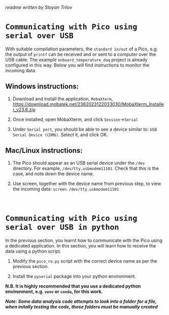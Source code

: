_readme written by Stoyan Trilov_
# `Communicating with Pico using serial over USB`

With suitable compilation parameters, the `standard in/out` of a Pico, e.g. the output of `printf` can be received and or sent to a computer over the USB cable. The example `onboard_temperature_daq` project is already configured in this way. Below you will find instructions to monitor the incoming data.

## Windows instructions:

1. Download and install the application, `MobaXterm`, https://download.mobatek.net/2362023122033030/MobaXterm_Installer_v23.6.zip 

2. Once installed, open MobaXterm, and click `Session`->`Serial`

3. Under `Serial port`, you should be able to see a device similar to: `USB Serial Device (COM6)`. Select it, and click OK.

## Mac/Linux instructions:

1. The Pico should appear as an USB serial device under the `/dev` directory. For example, `/dev/tty.usbmodem11101`. Check that this is the case, and note down the device name.

2. Use screen, together with the device name from previous step, to view the incoming data: `screen /dev/tty.usbmodem11101`

<br>

# `Communicating with Pico using serial over USB in python`

In the previous section, you learnt how to communicate with the Pico using a dedicated application. In this section, you will learn how to receive the data using a python script.

1. Modify the `pico_ro.py` script with the correct device name as per the previous section.

2. Install the `pyserial` package into your python environment.

**N.B. It is highly recommended that you use a dedicated python environment, e.g. `venv` or `conda`, for this work.**

***Note: Some data analysis code attempts to look into a folder for a file, when initally testing the code, those folders must be manually created***
